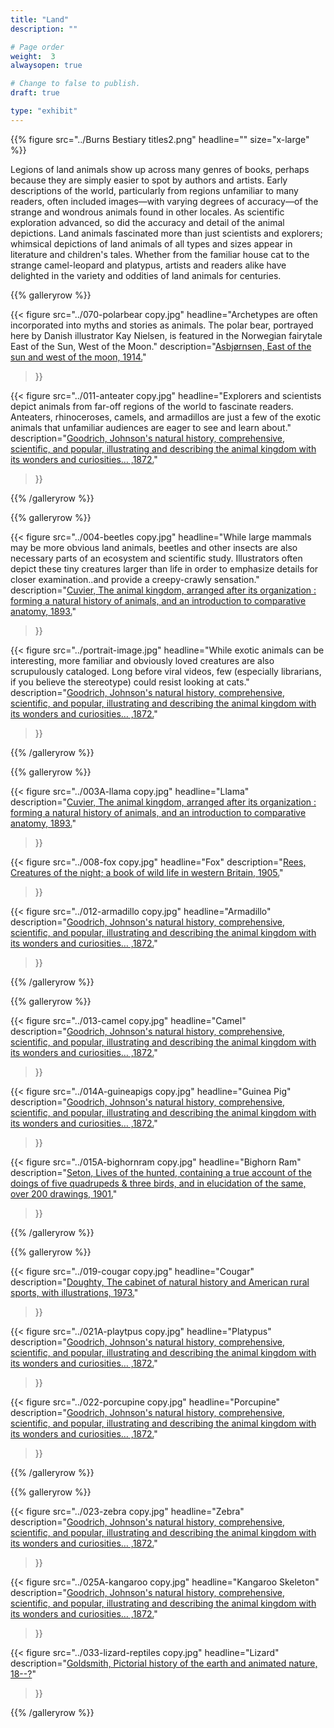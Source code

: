 ```yaml
---
title: "Land"
description: ""

# Page order
weight:  3
alwaysopen: true

# Change to false to publish.
draft: true

type: "exhibit"
---
```


{{% figure src="../Burns Bestiary titles2.png" headline="" size="x-large" %}}

 Legions of land animals show up across many genres of books, perhaps because they are simply easier to spot by authors and artists. Early descriptions of the world, particularly from regions unfamiliar to many readers, often included images—with varying degrees of accuracy—of the strange and wondrous animals found in other locales. As scientific exploration advanced, so did the accuracy and detail of the animal depictions. Land animals fascinated more than just scientists and explorers; whimsical depictions of land animals of all types and sizes appear in literature and children's tales. Whether from the familiar house cat to the strange camel-leopard and platypus, artists and readers alike have delighted in the variety and oddities of land animals for centuries. 




{{% galleryrow %}}

{{< figure src="../070-polarbear copy.jpg"
           headline="Archetypes are often incorporated into myths and stories as animals. The polar bear, portrayed here by Danish illustrator Kay Nielsen, is featured in the Norwegian fairytale East of the Sun, West of the Moon."
           description="[Asbjørnsen, East of the sun and west of the moon, 1914.](https://bc-primo.hosted.exlibrisgroup.com/permalink/f/l6ucgu/ALMA-BC21325791980001021)"
>}}

{{< figure src="../011-anteater copy.jpg"
           headline="Explorers and scientists depict animals from far-off regions of the world to fascinate readers. Anteaters, rhinoceroses, camels, and armadillos are just a few of the exotic animals that unfamiliar audiences are eager to see and learn about."
           description="[Goodrich, Johnson's natural history, comprehensive, scientific, and popular, illustrating and describing the animal kingdom with its wonders and curiosities… ,1872.](https://bc-primo.hosted.exlibrisgroup.com/permalink/f/l6ucgu/ALMA-BC21326166860001021)"
>}}

{{% /galleryrow %}}

{{% galleryrow %}}

{{< figure src="../004-beetles copy.jpg"
           headline="While large mammals may be more obvious land animals, beetles and other insects are also necessary parts of an ecosystem and scientific study. Illustrators often depict these tiny creatures larger than life in order to emphasize details for closer examination..and provide a creepy-crawly sensation."
           description="[Cuvier, The animal kingdom, arranged after its organization : forming a natural history of animals, and an introduction to comparative anatomy, 1893.](https://bc-primo.hosted.exlibrisgroup.com/permalink/f/l6ucgu/ALMA-BC21321590080001021)"
>}}


{{< figure src="../portrait-image.jpg"
           headline="While exotic animals can be interesting, more familiar and obviously loved creatures are also scrupulously cataloged. Long before viral videos, few (especially librarians, if you believe the stereotype) could resist looking at cats."
           description="[Goodrich, Johnson's natural history, comprehensive, scientific, and popular, illustrating and describing the animal kingdom with its wonders and curiosities… ,1872.](https://bc-primo.hosted.exlibrisgroup.com/permalink/f/l6ucgu/ALMA-BC21326166860001021)"
>}}

{{% /galleryrow %}}


{{% galleryrow %}}

{{< figure src="../003A-llama copy.jpg"
           headline="Llama"
           description="[Cuvier, The animal kingdom, arranged after its organization : forming a natural history of animals, and an introduction to comparative anatomy, 1893.](https://bc-primo.hosted.exlibrisgroup.com/permalink/f/l6ucgu/ALMA-BC21321590080001021)"
>}}

{{< figure src="../008-fox copy.jpg"
           headline="Fox"
           description="[Rees, Creatures of the night; a book of wild life in western Britain, 1905.](https://bc-primo.hosted.exlibrisgroup.com/permalink/f/l6ucgu/ALMA-BC21378063340001021)"
>}}

{{< figure src="../012-armadillo copy.jpg"
           headline="Armadillo"
           description="[Goodrich, Johnson's natural history, comprehensive, scientific, and popular, illustrating and describing the animal kingdom with its wonders and curiosities… ,1872.](https://bc-primo.hosted.exlibrisgroup.com/permalink/f/l6ucgu/ALMA-BC21326166860001021)"
>}}

{{% /galleryrow %}}


{{% galleryrow %}}

{{< figure src="../013-camel copy.jpg"
           headline="Camel"
           description="[Goodrich, Johnson's natural history, comprehensive, scientific, and popular, illustrating and describing the animal kingdom with its wonders and curiosities… ,1872.](https://bc-primo.hosted.exlibrisgroup.com/permalink/f/l6ucgu/ALMA-BC21326166860001021)"
>}}

{{< figure src="../014A-guineapigs copy.jpg"
           headline="Guinea Pig"
           description="[Goodrich, Johnson's natural history, comprehensive, scientific, and popular, illustrating and describing the animal kingdom with its wonders and curiosities… ,1872.](https://bc-primo.hosted.exlibrisgroup.com/permalink/f/l6ucgu/ALMA-BC21326166860001021)"
>}}

{{< figure src="../015A-bighornram copy.jpg"
           headline="Bighorn Ram"
           description="[Seton, Lives of the hunted, containing a true account of the doings of five quadrupeds & three birds, and in elucidation of the same, over 200 drawings, 1901.](https://bc-primo.hosted.exlibrisgroup.com/permalink/f/l6ucgu/ALMA-BC21354314970001021)"
>}}

{{% /galleryrow %}}

{{% galleryrow %}}

{{< figure src="../019-cougar copy.jpg"
           headline="Cougar"
           description="[Doughty, The cabinet of natural history and American rural sports, with illustrations, 1973.](https://bc-primo.hosted.exlibrisgroup.com/permalink/f/l6ucgu/ALMA-BC21354327820001021)"
>}}

{{< figure src="../021A-playtpus copy.jpg"
           headline="Platypus"
           description="[Goodrich, Johnson's natural history, comprehensive, scientific, and popular, illustrating and describing the animal kingdom with its wonders and curiosities… ,1872.](https://bc-primo.hosted.exlibrisgroup.com/permalink/f/l6ucgu/ALMA-BC21326166860001021)"
>}}

{{< figure src="../022-porcupine copy.jpg"
           headline="Porcupine"
           description="[Goodrich, Johnson's natural history, comprehensive, scientific, and popular, illustrating and describing the animal kingdom with its wonders and curiosities… ,1872.](https://bc-primo.hosted.exlibrisgroup.com/permalink/f/l6ucgu/ALMA-BC21326166860001021)"
>}}

{{% /galleryrow %}}

{{% galleryrow %}}

{{< figure src="../023-zebra copy.jpg"
           headline="Zebra"
           description="[Goodrich, Johnson's natural history, comprehensive, scientific, and popular, illustrating and describing the animal kingdom with its wonders and curiosities… ,1872.](https://bc-primo.hosted.exlibrisgroup.com/permalink/f/l6ucgu/ALMA-BC21326166860001021)"
>}}

{{< figure src="../025A-kangaroo copy.jpg"
           headline="Kangaroo Skeleton"
           description="[Goodrich, Johnson's natural history, comprehensive, scientific, and popular, illustrating and describing the animal kingdom with its wonders and curiosities… ,1872.](https://bc-primo.hosted.exlibrisgroup.com/permalink/f/l6ucgu/ALMA-BC21326166860001021)"
>}}

{{< figure src="../033-lizard-reptiles copy.jpg"
           headline="Lizard"
           description="[Goldsmith, Pictorial history of the earth and animated nature, 18--?](https://bc-primo.hosted.exlibrisgroup.com/permalink/f/l6ucgu/ALMA-BC21332353210001021)"
>}}

{{% /galleryrow %}}